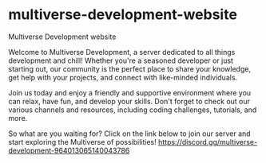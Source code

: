 # multiverse-development-website
Multiverse Development website

Welcome to Multiverse Development, a server dedicated to all things development and chill! Whether you're a seasoned developer or just starting out, our community is the perfect place to share your knowledge, get help with your projects, and connect with like-minded individuals.

Join us today and enjoy a friendly and supportive environment where you can relax, have fun, and develop your skills. Don't forget to check out our various channels and resources, including coding challenges, tutorials, and more.

So what are you waiting for? Click on the link below to join our server and start exploring the Multiverse of possibilities!
https://discord.gg/multiverse-development-964013065140043786
